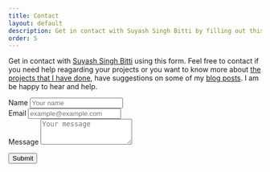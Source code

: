 ```yaml
---
title: Contact
layout: default
description: Get in contact with Suyash Singh Bitti by filling out this contact form. Feel free to contact me in case of any queries.
order: 5
---
```

<!-- Contact form -->
<p class="lead">
Get in contact with <a href="/about/" title="more about suyash singh bitti">Suyash Singh Bitti</a> using this form. Feel free to contact if you need help reagarding your projects or you want to know more about <a href="/projects/" title="project page of suyash singh bitti">the projects that I have done</a>, have suggestions on some of my <a href="/blog/" title="blog posts by suyash singh bitti">blog posts</a>. I am be happy to hear and help.
</p>
<form action="https://formspree.io/xeqajboo" method="POST">
  <div class="form-row">
    <div class="form-group col-md-6">
      <label for="inputName">Name</label>
      <input type="text" class="form-control" id="inputName" placeholder="Your name" name="name" required>
    </div>
    <div class="form-group col-md-6">
      <label for="inputEmail">Email</label>
      <input type="email" class="form-control" id="inputEmail" placeholder="example@example.com" name="email" required>
    </div>
  </div>
  <div class="form-group">
    <label for="inputMessage">Message</label>
    <textarea class="form-control" id="inputMessage" rows="3" placeholder="Your message" name="message" required></textarea>
  </div>
  
  <button type="submit" class="btn btn-primary">Submit</button>
</form>
<!-- ./Contact form -->
